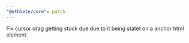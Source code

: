 ```yaml
---
"@ethlete/core": patch
---
```


Fix cursor drag getting stuck due due to it being statet on a anchor html element
